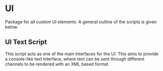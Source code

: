 # UI
Package for all custom UI elements. A general outline of the scripts is given below.
## UI Text Script
This script acts as one of the main interfaces for the UI. This aims to provide a console-like text interface, where text can be sent through different channels to be rendered with an XML based format.